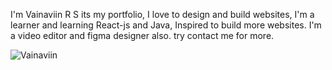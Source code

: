 I'm Vainaviin R S its my portfolio, I love to design and build websites, I'm a learner and learning React-js and Java, Inspired to build more websites. I'm a video editor and figma designer also. try contact me for more.

![Vainaviin](https://github.com/Vainaviin/Portfolio/assets/115056617/6ab8a655-48df-4f86-82e9-5b85848f5f20)
